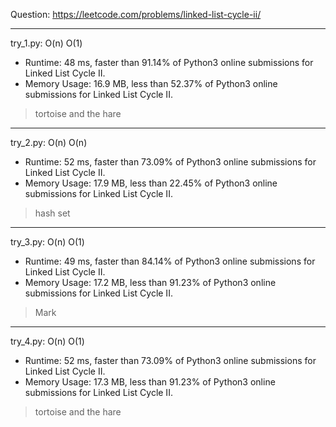 Question: https://leetcode.com/problems/linked-list-cycle-ii/

---

try_1.py: O(n) O(1)
* Runtime: 48 ms, faster than 91.14% of Python3 online submissions for Linked List Cycle II.
* Memory Usage: 16.9 MB, less than 52.37% of Python3 online submissions for Linked List Cycle II.

> tortoise and the hare

---

try_2.py: O(n) O(n)

* Runtime: 52 ms, faster than 73.09% of Python3 online submissions for Linked List Cycle II.
* Memory Usage: 17.9 MB, less than 22.45% of Python3 online submissions for Linked List Cycle II.

> hash set

---

try_3.py: O(n) O(1)

* Runtime: 49 ms, faster than 84.14% of Python3 online submissions for Linked List Cycle II.
* Memory Usage: 17.2 MB, less than 91.23% of Python3 online submissions for Linked List Cycle II.

> Mark

---

try_4.py: O(n) O(1)

* Runtime: 52 ms, faster than 73.09% of Python3 online submissions for Linked List Cycle II.
* Memory Usage: 17.3 MB, less than 91.23% of Python3 online submissions for Linked List Cycle II.

> tortoise and the hare
